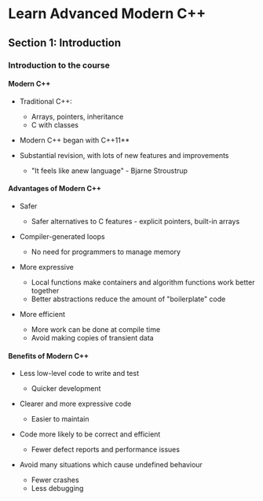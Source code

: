 # Learn Advanced Modern C++

## Section 1: Introduction

### Introduction to the course

#### Modern C++

- Traditional C++:  
  - Arrays, pointers, inheritance
  - C with classes

- Modern C++ began with C++11**  

- Substantial revision, with lots of new features and improvements  
  - "It feels like anew language" - Bjarne Stroustrup

#### Advantages of Modern C++

- Safer  
  - Safer alternatives to C features - explicit pointers, built-in arrays
- Compiler-generated loops
  - No need for programmers to manage memory

- More expressive  
  - Local functions make containers and algorithm functions work better together
  - Better abstractions reduce the amount of "boilerplate" code

- More efficient  
  - More work can be done at compile time
  - Avoid making copies  of transient data

#### Benefits of Modern C++

- Less low-level code to write and test
  - Quicker development

- Clearer and more expressive code
  - Easier to maintain

- Code more likely to be correct and efficient
  - Fewer defect reports and performance issues

- Avoid many situations which cause undefined behaviour
  - Fewer crashes
  - Less debugging


